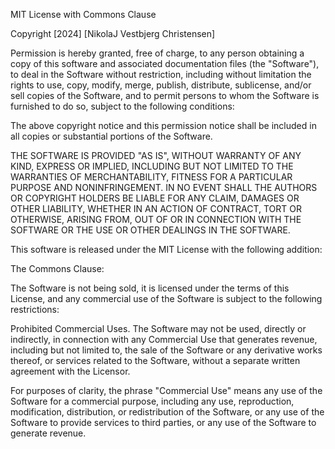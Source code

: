 MIT License with Commons Clause

Copyright [2024] [NikolaJ Vestbjerg Christensen]

Permission is hereby granted, free of charge, to any person obtaining a copy of this software and associated documentation files (the "Software"), to deal in the Software without restriction, including without limitation the rights to use, copy, modify, merge, publish, distribute, sublicense, and/or sell copies of the Software, and to permit persons to whom the Software is furnished to do so, subject to the following conditions:

The above copyright notice and this permission notice shall be included in all copies or substantial portions of the Software.

THE SOFTWARE IS PROVIDED "AS IS", WITHOUT WARRANTY OF ANY KIND, EXPRESS OR IMPLIED, INCLUDING BUT NOT LIMITED TO THE WARRANTIES OF MERCHANTABILITY, FITNESS FOR A PARTICULAR PURPOSE AND NONINFRINGEMENT. IN NO EVENT SHALL THE AUTHORS OR COPYRIGHT HOLDERS BE LIABLE FOR ANY CLAIM, DAMAGES OR OTHER LIABILITY, WHETHER IN AN ACTION OF CONTRACT, TORT OR OTHERWISE, ARISING FROM, OUT OF OR IN CONNECTION WITH THE SOFTWARE OR THE USE OR OTHER DEALINGS IN THE SOFTWARE.

This software is released under the MIT License with the following addition:

The Commons Clause:

The Software is not being sold, it is licensed under the terms of this License, and any commercial use of the Software is subject to the following restrictions:

Prohibited Commercial Uses. The Software may not be used, directly or indirectly, in connection with any Commercial Use that generates revenue, including but not limited to, the sale of the Software or any derivative works thereof, or services related to the Software, without a separate written agreement with the Licensor.

For purposes of clarity, the phrase "Commercial Use" means any use of the Software for a commercial purpose, including any use, reproduction, modification, distribution, or redistribution of the Software, or any use of the Software to provide services to third parties, or any use of the Software to generate revenue.
